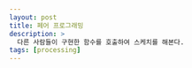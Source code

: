 ```yaml
---
layout: post
title: 페어 프로그래밍
description: >
  다른 사람들이 구현한 함수를 호출하여 스케치를 해본다.
tags: [processing]
---
```

